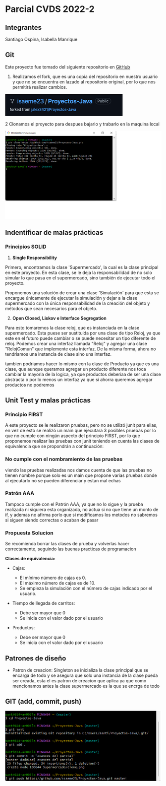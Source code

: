 # Parcial CVDS 2022-2
## Integrantes
Santiago Ospina, Isabella Manrique
## Git
Este proyecto fue tomado del siguiente repositorio en [GitHub](https://github.com/jalex3421/Proyectos-Java/tree/master/Supermercado)
1. Realizamos el fork, que es una copia del repositorio en nuestro usuario 
y que no se encuentra en lazado al repositorio original, por lo que nos permitirá
realizar cambios.

![](fork.png)

2 Clonamos el proyecto para despues bajarlo y trabarlo en la maquina local

![](clone.png)

## Indentificar de malas prácticas
### Principios SOLID
1. **Single Responsibility**

Primero, encontramos la clase 'Supermercado', la cual
es la clase principal en este proyecto. En esta clase,
se le deja la responsabilidad de no solo simular
lo que pasa en el supermercado, sino también de ejecutar
todo el proyecto.

Proponemos una solución de crear una clase 'Simulación' para que
esta se encargue únicamente de ejecutar la simulación y dejar
a la clase supermercado con la única responsabilidad de la creación
del objeto y métodos que sean necesarios para el objeto.

2. **Open Closed, Liskov e Interface Segregation**

Para esto tomaremos la clase reloj, que es instanciada en la clase supermercado.
Esta puese ser sustituida por una clase de tipo Reloj, ya que este en el futuro puede
cambiar o se puede necesitar un tipo diferente de reloj. Podemos crear una interfaz
llamada "Reloj" y agregar una clase "RelojComun" que implemente esta interfaz.
De la misma forma, ahora no tendriamos una instancia de clase sino una interfaz.

tambien podriamos hacer lo mismo con la clase de Producto ya que es una clase, que aunque 
queramos agregar un producto diferente nos toca cambiar la mayoria de la logica, ya que productos
deberiaa de ser una clase abstracta o por lo menos un interfaz ya que si ahorra queremos agregar productos
no podremos
## Unit Test y malas prácticas
### Principio FIRST

A este proyecto se le realizaron pruebas, pero no se utilizó junit
para ellas, en vez de esto se realizó un main que ejecutara 3 posibles
pruebas por lo que no cumple con ningún aspecto del principio FIRST,
por lo que proponemos realizar las pruebas con junit teniendo en
cuenta las clases de equivalencia que se propondrán a continuación:

### No cumple con el nombramiento de las pruebas

viendo las pruebas realizadas nos damos cuenta de que las pruebas no tienen nombre porque solo
es un main que propone varias pruebas donde al ejecutarlo no se pueden diferenciar y estan mal echas


### Patrón AAA 

Tampoco cumple con el Patrón AAA, ya que no lo sigue y la prueba realizada ni siquiera esta organizada, 
no actua si no que tiene un monto de if, y ademas no afirma porlo que si modificamos los metodos no sabremos
si siguen siendo correctas o acaban de pasar 

### Propuesta Solucion

Se recomienda borrar las clases de prueba y volverlas hacer correctamente, seguindo las buenas
practicas de programacion

**Clases de equivalencia:**
* Cajas:
  * El mínimo número de cajas es 0.
  * El máximo número de cajas es de 10.
  * Se empieza la simulación con el número de cajas indicado por el usuario.
  

* Tiempo de llegada de carritos:
  * Debe ser mayor que 0
  * Se inicia con el valor dado por el usuario


* Productos:
  * Debe ser mayor que 0
  * Se inicia con el valor dado por el usuario

## Patrones de diseño

  * Patron de creacion: Singleton se inicializa la clase principal que se encarga de todo y 
se asegura que solo una instancia de la clase pueda ser creada, esta el es patron de creacion
que aplica ya que como mencionamos antes la clase supermercado es la que se encrga de todo 

## GIT (add, commit, push)

![](git.png)

